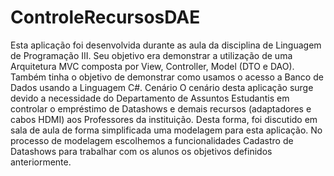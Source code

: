 # ControleRecursosDAE
Esta aplicação foi desenvolvida durante as aula da disciplina de Linguagem de Programação III.
Seu objetivo era demonstrar a utilização de uma Arquitetura MVC composta por View, Controller, Model (DTO e DAO).
Também tinha o objetivo de demonstrar como usamos o acesso a Banco de Dados usando a Linguagem C#.
Cenário
O cenário desta aplicação surge devido a necessidade do Departamento de Assuntos Estudantis em controlar o empréstimo de Datashows e demais recursos (adaptadores e cabos HDMI) aos Professores da instituição. Desta forma, foi discutido em sala de aula de forma simplificada uma modelagem para esta aplicação. No processo de modelagem escolhemos a funcionalidades Cadastro de Datashows para trabalhar com os alunos os objetivos definidos anteriormente.
